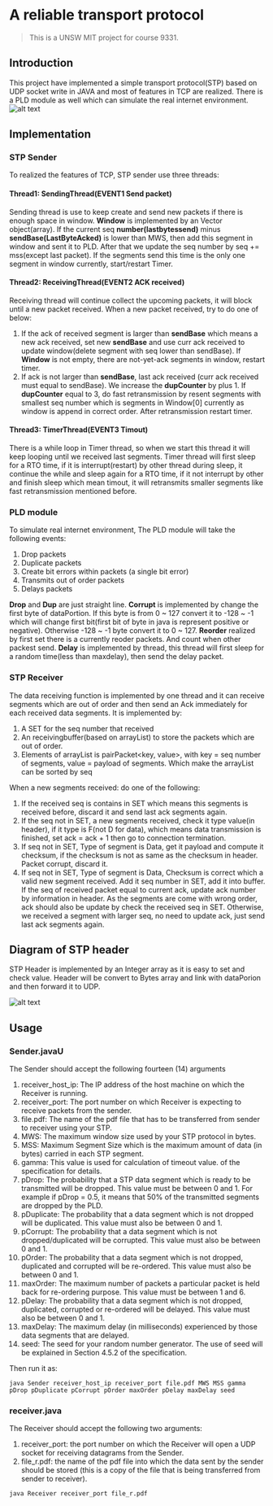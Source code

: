 # A reliable transport protocol
> This is a UNSW MIT project for course 9331.

## Introduction
This project have implemented a simple transport protocol(STP) based on UDP socket write in JAVA and most of features in TCP are realized. There is a PLD module as well which can simulate the real internet environment.
![alt text][stucture]

[stucture]: https://github.com/r0bertLiu/reliable-transport-protocol/blob/master/img/structure.png "overall stucture"

## Implementation
### STP Sender
To realized the features of TCP, STP sender use three threads:
#### Thread1: SendingThread(EVENT1 Send packet)
Sending thread is use to keep create and send new packets if there is enough space in	window. __Window__ is implemented by an Vector object(array). If the current seq 	__number(lastbytessend)__ minus __sendBase(LastByteAcked)__ is lower than MWS, then add this segment in window and sent it to PLD. After that we update the seq number by seq += mss(except last packet). If the segments send this time is the only one segment in window 	currently, start/restart Timer.

#### Thread2: ReceivingThread(EVENT2 ACK received)
Receiving thread will continue collect the upcoming packets, it will block until a new 	packet received. When a new packet received, try to do one of below:
1. If the ack of received segment is larger than __sendBase__ which means a new ack received, set new __sendBase__ and use curr ack received to update window(delete segment with seq lower than sendBase). If __Window__ is not empty, there are not-yet-ack segments in window, restart timer.		
3. If ack is not larger than __sendBase__, last ack received (curr ack received must equal to sendBase). We increase the __dupCounter__ by plus 1. If __dupCounter__ equal to 3, do fast retransmission by resent segments with smallest seq number which is segments in Window[0] currently as window is append in correct order. After retransmission restart 	timer.

#### Thread3: TimerThread(EVENT3 Timout)
There is a while loop in Timer thread, so when we start this thread it will keep looping 	until we received last segments. Timer thread will first sleep for a RTO time, if it is 	interrupt(restart) 	by other thread during sleep, it continue the while and sleep again for a RTO time, if it not interrupt by other and finish sleep which mean timout, it will retransmits 	smaller segments like fast retransmission mentioned before.

### PLD module
To simulate real internet environment, The PLD module will take the following events:
1. Drop packets   
2. Duplicate packets 
3. Create bit errors within packets (a single bit error) 
4. Transmits out of order packets 
5. Delays packets 

__Drop__ and __Dup__ are just straight line. __Corrupt__ is implemented by change the first byte of dataPortion. If this byte is from 0 ~ 127 convert it to -128 ~ -1 which will change first bit(first bit of byte in java is 	represent positive or negative). Otherwise -128 ~ -1 byte convert it to 0 ~ 127. __Reorder__ realized by first set there is a currently reoder packets. And count when other packest send. __Delay__ is implemented by thread, this thread will first sleep for a random time(less than maxdelay), then send the delay packet.

### STP Receiver
The data receiving function is implemented by one thread and it can receive segments 	which are out of order and then send an Ack immediately for each received data segments. 	It is implemented by:
1. A SET for the seq number that received
2. An receivingbuffer(based on arrayList) to store the packets which are out of order. 
3. Elements of arrayList is pairPacket<key, value>, with key = seq number of segments, value 	= payload of segments. Which make the arrayList can be sorted by seq
	
When a new segments received: do one of the following:
1. If the received seq is contains in SET which means this segments is received before, discard it and send last ack segments again.
2. If the seq not in SET, a new segments received, check it type value(in header), if it type is F(not D for data), which means data transmission is finished, set ack = ack + 1 then go to connection termination.
3. If seq not in SET, Type of segment is Data, get it payload and compute it checksum, if the 	checksum is not as same as the checksum in header. Packet corrupt, discard it.
4. If seq not in SET, Type of segment is Data, Checksum is correct which a valid new segment received. Add it seq number in SET, add it into buffer. If the seq of received packet equal to 	current ack, update ack number by information in header. As the segments are come with 	wrong order, ack should also be update by check the received seq in SET. Otherwise, we 	received a segment with larger seq, no need to update ack, just send last ack segments again.

## Diagram of STP header
STP Header is implemented by an Integer array as it is easy to set and check value. Header will be convert to Bytes array and link with dataPorion and then forward it to UDP.

![alt text][package]

[package]: https://github.com/r0bertLiu/reliable-transport-protocol/blob/master/img/package.jpg "overall header and package"

## Usage
### Sender.javaU
The Sender should accept the following fourteen (14) arguments   
1. receiver_host_ip: The IP address of the host machine on which the Receiver is running.  
2. receiver_port: The port number on which Receiver is expecting to receive packets from the sender.  
3. file.pdf: The name of the pdf file that has to be transferred from sender to receiver using your STP.  
4. MWS: The maximum window size used by your STP protocol in bytes.
5. MSS: Maximum Segment Size which is the maximum amount of data (in bytes) carried in each STP segment.
6. gamma: This value is used for calculation of timeout value. of the specification for details. 
7. pDrop: The probability that a STP data segment which is ready to be transmitted will be dropped. This value must be between 0 and 1. For example if pDrop = 0.5, it means that 50% of the transmitted segments are dropped by the PLD. 
8. pDuplicate: The probability that a data segment which is not dropped will be duplicated. This value must also be between 0 and 1. 
9. pCorrupt: The probability that a data segment which is not dropped/duplicated will be corrupted. This value must also be between 0 and 1. 
10. pOrder: The probability that a data segment which is not dropped, duplicated and corrupted will be re-ordered. This value must also be between 0 and 1. 
11. maxOrder: The maximum number of packets a particular packet is held back for re-ordering purpose. This value must be between 1 and 6. 
12. pDelay: The probability that a data segment which is not dropped, duplicated, corrupted or re-ordered will be delayed. This value must also be between 0 and 1. 
13. maxDelay: The maximum delay (in milliseconds) experienced by those data segments that are delayed.  
14. seed: The seed for your random number generator. The use of seed will be explained in Section 4.5.2 of the specification.  

Then run it as:
```
java Sender receiver_host_ip receiver_port file.pdf MWS MSS gamma pDrop pDuplicate pCorrupt pOrder maxOrder pDelay maxDelay seed
```

### receiver.java
The Receiver should accept the following two arguments:  
1. receiver_port: the port number on which the Receiver will open a UDP socket for receiving datagrams from the Sender.  
2. file_r.pdf: the name of the pdf file into which the data sent by the sender should be stored (this is a copy of the file that is being transferred from sender to receiver). 
```
java Receiver receiver_port file_r.pdf  
```
